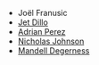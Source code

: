 - Joël Franusic
- [Jet Dillo](https://twitter.com/jetdillo)
- [Adrian Perez](https://twitter.com/adrian_perez)
- [Nicholas Johnson](https://twitter.com/DorianGrayScale/status/673029061195640833)
- [Mandell Degerness](https://twitter.com/mdegerne/status/672893550946738176)
